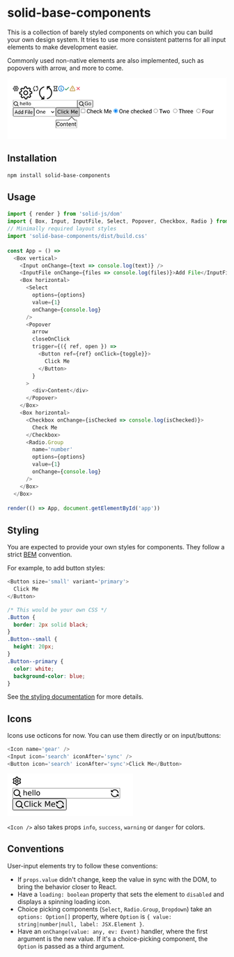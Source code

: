# solid-base-components

This is a collection of barely styled components on which you can build your own
design system. It tries to use more consistent patterns for all input elements
to make development easier.

Commonly used non-native elements are also implemented, such as popovers with arrow,
and more to come.

![Demo](./static/demo.png)


## Installation

```bash
npm install solid-base-components
```

## Usage

```javascript
import { render } from 'solid-js/dom'
import { Box, Input, InputFile, Select, Popover, Checkbox, Radio } from 'solid-base-components';
// Minimally required layout styles
import 'solid-base-components/dist/build.css'

const App = () =>
  <Box vertical>
    <Input onChange={text => console.log(text)} />
    <InputFile onChange={files => console.log(files)}>Add File</InputFile>
    <Box horizontal>
      <Select
        options={options}
        value={1}
        onChange={console.log}
      />
      <Popover
        arrow
        closeOnClick
        trigger={({ ref, open }) =>
          <Button ref={ref} onClick={toggle}}>
            Click Me
          </Button>
        }
      >
        <div>Content</div>
      </Popover>
    </Box>
    <Box horizontal>
      <Checkbox onChange={isChecked => console.log(isChecked)}>
        Check Me
      </Checkbox>
      <Radio.Group
        name='number'
        options={options}
        value={1}
        onChange={console.log}
      />
    </Box>
  </Box>

render(() => App, document.getElementById('app'))
```

## Styling

You are expected to provide your own styles for components. They follow
a strict [BEM](http://getbem.com/) convention.

For example, to add button styles:

```javascript
<Button size='small' variant='primary'>
  Click Me
</Button>
```

```css
/* This would be your own CSS */
.Button {
  border: 2px solid black;
}
.Button--small {
  height: 20px;
}
.Button--primary {
  color: white;
  background-color: blue;
}
```

See [the styling documentation](./doc/styling.md) for more details.

## Icons

Icons use octicons for now. You can use them directly or on input/buttons:

```javascript
<Icon name='gear' />
<Input icon='search' iconAfter='sync' />
<Button icon='search' iconAfter='sync'>Click Me</Button>
```

![Icons](./static/icons.png)

`<Icon />` also takes props `info`, `success`, `warning` or `danger` for colors.

## Conventions

User-input elements try to follow these conventions:
 - If `props.value` didn't change, keep the value in sync with the DOM, to bring
     the behavior closer to React.
 - Have a `loading: boolean` property that sets the element to `disabled` and
     displays a spinning loading icon.
 - Choice picking components (`Select`, `Radio.Group`, `Dropdown`) take an
     `options: Option[]` property, where `Option` is `{ value: string|number|null, label: JSX.Element }`.
 - Have an `onChange(value: any, ev: Event)` handler, where the first argument
    is the new value. If it's a choice-picking component, the `Option` is passed as
    a third argument.
